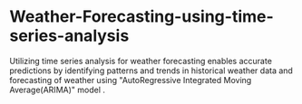 # Weather-Forecasting-using-time-series-analysis
Utilizing time series analysis for weather forecasting enables accurate predictions by identifying patterns and trends in historical weather data and forecasting of weather using "AutoRegressive Integrated Moving Average(ARIMA)" model .
